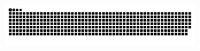 ![](https://github.com/GardenHamster/GardenHamster/blob/output/github-contribution-grid-snake-dark.svg)


